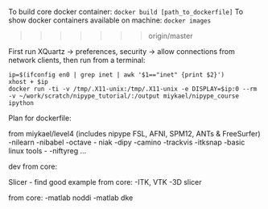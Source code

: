 
To build core docker container: `docker build [path_to_dockerfile]`
To show docker containers available on machine: `docker images`
>>>>>>> origin/master

First run XQuartz -> preferences, security -> allow connections from network clients, then run from a terminal:
~~~~
ip=$(ifconfig en0 | grep inet | awk '$1=="inet" {print $2}')
xhost + $ip
docker run -ti -v /tmp/.X11-unix:/tmp/.X11-unix -e DISPLAY=$ip:0 --rm -v ~/work/scratch/nipype_tutorial/:/output miykael/nipype_course ipython
~~~~


Plan for dockerfile:

from miykael/level4 (includes nipype FSL, AFNI, SPM12, ANTs & FreeSurfer)
-nilearn
-nibabel
-octave - niak
-dipy
-camino
-trackvis
-itksnap
-basic linux tools -
-niftyreg
<pull vasst-dev repo> ...


dev
from core:
<new stuff>


Slicer - find good example
from core:
-ITK, VTK
-3D slicer


from core:
-matlab noddi
-matlab dke
